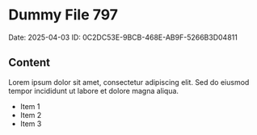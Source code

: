 # Dummy File 797

Date: 2025-04-03
ID: 0C2DC53E-9BCB-468E-AB9F-5266B3D04811

## Content

Lorem ipsum dolor sit amet, consectetur adipiscing elit.
Sed do eiusmod tempor incididunt ut labore et dolore magna aliqua.

* Item 1
* Item 2
* Item 3

